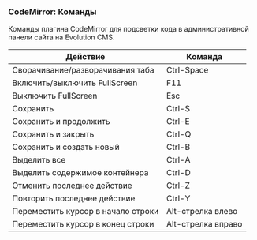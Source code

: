 
<meta http-equiv="Content-Type" content="text/html; charset=utf-8">
<h3>CodeMirror: Команды </h3> 
Команды плагина CodeMirror для подсветки кода в административной панели сайта на Evolution CMS.	
<br>
<div class="flip-scroll">
	<table class="table table-bordered table-vcenter flip-content">
		<thead class="flip-content bordered-palegreen">
			<tr>
				<th>Действие</th>
				<th>Команда</th>
			</tr>
		</thead>
		<tbody>
			<tr>
				<td>Сворачивание/разворачивания таба</td>
				<td>Ctrl-Space</td>
			</tr>
			<tr>
				<td>Включить/выключить FullScreen</td>
				<td>F11</td>
			</tr>
			<tr>
				<td>Выключить FullScreen</td>
				<td>Esc</td>
			</tr>
			<tr>
				<td>Сохранить</td>
				<td>Ctrl-S</td>
			</tr>
			<tr>
				<td>Сохранить и продолжить</td>
				<td>Ctrl-E</td>
			</tr>
			<tr>
				<td>Сохранить и закрыть</td>
				<td>Ctrl-Q</td>
			</tr>
			<tr>
				<td>Сохранить и создать новый</td>
				<td>Ctrl-B</td>
			</tr>
			<tr>
				<td>Выделить все</td>
				<td>Ctrl-A</td>
			</tr>
			<tr>
				<td>Выделить содержимое контейнера</td>
				<td>Ctrl-D</td>
			</tr>
			<tr>
				<td>Отменить последнее действие</td>
				<td>Ctrl-Z</td>
			</tr>
			<tr>
				<td>Повторить последнее действие</td>
				<td>Ctrl-Y</td>
			</tr>
			<tr>
				<td>Переместить курсор в начало строки</td>
				<td>Alt-стрелка влево</td>
			</tr>
			<tr>
				<td>Переместить курсор в конец строки</td>
				<td>Alt-стрелка вправо</td>
			</tr>
		</tbody>
	</table>
</div>